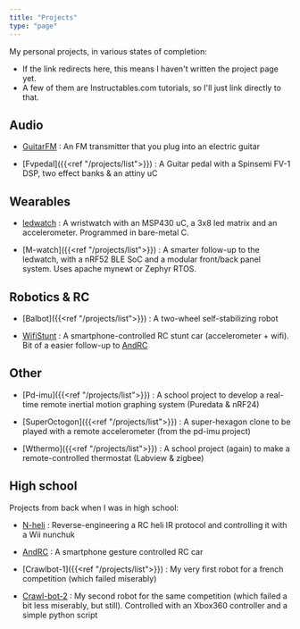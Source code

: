 ```yaml
---
title: "Projects"
type: "page"
---
```


My personal projects, in various states of completion:  
- If the link redirects here, this means I haven't written the project page yet.
- A few of them are Instructables.com tutorials, so I'll just link directly to that.

Audio
-----

- [GuitarFM](../guitarfm) : An FM transmitter that you plug into an electric guitar

- [Fvpedal]({{<ref "/projects/list">}}) : A Guitar pedal with a Spinsemi FV-1 DSP, two effect banks & an attiny uC


Wearables
---------

- [ledwatch](../ledwatch) : A wristwatch with an MSP430 uC, a 3x8 led matrix and an accelerometer. Programmed in bare-metal C.

- [M-watch]({{<ref "/projects/list">}}) : A smarter follow-up to the ledwatch, with a nRF52 BLE SoC and a modular front/back panel system. Uses apache mynewt or Zephyr RTOS.


Robotics & RC
-------------

- [Balbot]({{<ref "/projects/list">}}) : A two-wheel self-stabilizing robot

- [WifiStunt](https://www.instructables.com/id/WiFi-Stunt-Car/) : A smartphone-controlled RC stunt car (accelerometer + wifi). Bit of a easier follow-up to [AndRC](https://www.instructables.com/id/Android-RC-Car/)


Other
-----

- [Pd-imu]({{<ref "/projects/list">}}) : A school project to develop a real-time remote inertial motion graphing system (Puredata & nRF24)

- [SuperOctogon]({{<ref "/projects/list">}}) : A super-hexagon clone to be played with a remote accelerometer (from the pd-imu project)

- [Wthermo]({{<ref "/projects/list">}}) : A school project (again) to make a remote-controlled thermostat (Labview & zigbee)


High school
-----------

Projects from back when I was in high school:

- [N-heli](https://www.instructables.com/id/Nunchuk-controlled-Helicopter/) : Reverse-engineering a RC heli IR protocol and controlling it with a Wii nunchuk

- [AndRC](https://www.instructables.com/id/Android-RC-Car/) : A smartphone gesture controlled RC car

- [Crawlbot-1]({{<ref "/projects/list">}}) : My very first robot for a french competition (which failed miserably)

- [Crawl-bot-2](https://www.instructables.com/id/Joystick-controlled-Robot/) : My second robot for the same competition (which failed a bit less miserably, but still). Controlled with an Xbox360 controller and a simple python script
